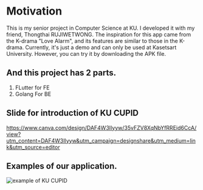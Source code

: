# Motivation
This is my senior project in Computer Science at KU. 
I developed it with my friend, Thongthai RUJIWETWONG. 
The inspiration for this app came from the K-drama "Love Alarm", 
and its features are similar to those in the K-drama. Currently, 
it's just a demo and can only be used at Kasetsart University.
However, you can try it by downloading the APK file.

## And this project has 2 parts.
1. FLutter for FE
2. Golang For BE

## Slide for introduction of KU CUPID
https://www.canva.com/design/DAF4W3lIyyw/35vFZV8XqNbYfRREid6CcA/view?utm_content=DAF4W3lIyyw&utm_campaign=designshare&utm_medium=link&utm_source=editor


## Examples of our application.
![example of KU CUPID](https://github.com/ChatchawanSama/KU-CUPID/assets/78589020/28d88a15-a701-47f1-8d72-6565e862d033)

